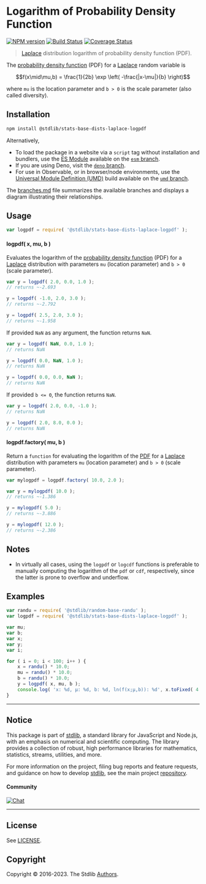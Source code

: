 <!--

@license Apache-2.0

Copyright (c) 2018 The Stdlib Authors.

Licensed under the Apache License, Version 2.0 (the "License");
you may not use this file except in compliance with the License.
You may obtain a copy of the License at

   http://www.apache.org/licenses/LICENSE-2.0

Unless required by applicable law or agreed to in writing, software
distributed under the License is distributed on an "AS IS" BASIS,
WITHOUT WARRANTIES OR CONDITIONS OF ANY KIND, either express or implied.
See the License for the specific language governing permissions and
limitations under the License.

-->

# Logarithm of Probability Density Function

[![NPM version][npm-image]][npm-url] [![Build Status][test-image]][test-url] [![Coverage Status][coverage-image]][coverage-url] <!-- [![dependencies][dependencies-image]][dependencies-url] -->

> [Laplace][laplace-distribution] distribution logarithm of probability density function (PDF).

<section class="intro">

The [probability density function][pdf] (PDF) for a [Laplace][laplace-distribution] random variable is

<!-- <equation class="equation" label="eq:laplace_pdf" align="center" raw="f(x\mid\mu,b) = \frac{1}{2b} \exp \left( -\frac{|x-\mu|}{b} \right)" alt="Probability density function (PDF) for a Laplace distribution."> -->

```math
f(x\mid\mu,b) = \frac{1}{2b} \exp \left( -\frac{|x-\mu|}{b} \right)
```

<!-- <div class="equation" align="center" data-raw-text="f(x\mid\mu,b) = \frac{1}{2b} \exp \left( -\frac{|x-\mu|}{b} \right)" data-equation="eq:laplace_pdf">
    <img src="https://cdn.jsdelivr.net/gh/stdlib-js/stdlib@591cf9d5c3a0cd3c1ceec961e5c49d73a68374cb/lib/node_modules/@stdlib/stats/base/dists/laplace/logpdf/docs/img/equation_laplace_pdf.svg" alt="Probability density function (PDF) for a Laplace distribution.">
    <br>
</div> -->

<!-- </equation> -->

where `mu` is the location parameter and `b > 0` is the scale parameter (also called diversity).

</section>

<!-- /.intro -->

<section class="installation">

## Installation

```bash
npm install @stdlib/stats-base-dists-laplace-logpdf
```

Alternatively,

-   To load the package in a website via a `script` tag without installation and bundlers, use the [ES Module][es-module] available on the [`esm` branch][esm-url].
-   If you are using Deno, visit the [`deno` branch][deno-url].
-   For use in Observable, or in browser/node environments, use the [Universal Module Definition (UMD)][umd] build available on the [`umd` branch][umd-url].

The [branches.md][branches-url] file summarizes the available branches and displays a diagram illustrating their relationships.

</section>

<section class="usage">

## Usage

```javascript
var logpdf = require( '@stdlib/stats-base-dists-laplace-logpdf' );
```

#### logpdf( x, mu, b )

Evaluates the logarithm of the [probability density function][pdf] (PDF) for a [Laplace][laplace-distribution] distribution with parameters `mu` (location parameter) and `b > 0` (scale parameter).

```javascript
var y = logpdf( 2.0, 0.0, 1.0 );
// returns ~-2.693

y = logpdf( -1.0, 2.0, 3.0 );
// returns ~-2.792

y = logpdf( 2.5, 2.0, 3.0 );
// returns ~-1.958
```

If provided `NaN` as any argument, the function returns `NaN`.

```javascript
var y = logpdf( NaN, 0.0, 1.0 );
// returns NaN

y = logpdf( 0.0, NaN, 1.0 );
// returns NaN

y = logpdf( 0.0, 0.0, NaN );
// returns NaN
```

If provided `b <= 0`, the function returns `NaN`.

```javascript
var y = logpdf( 2.0, 0.0, -1.0 );
// returns NaN

y = logpdf( 2.0, 8.0, 0.0 );
// returns NaN
```

#### logpdf.factory( mu, b )

Return a `function` for evaluating the logarithm of the [PDF][pdf] for a [Laplace][laplace-distribution] distribution with parameters `mu` (location parameter) and `b > 0` (scale parameter).

```javascript
var mylogpdf = logpdf.factory( 10.0, 2.0 );

var y = mylogpdf( 10.0 );
// returns ~-1.386

y = mylogpdf( 5.0 );
// returns ~-3.886

y = mylogpdf( 12.0 );
// returns ~-2.386
```

</section>

<!-- /.usage -->

<section class="notes">

## Notes

-   In virtually all cases, using the `logpdf` or `logcdf` functions is preferable to manually computing the logarithm of the `pdf` or `cdf`, respectively, since the latter is prone to overflow and underflow.

</section>

<!-- /.notes -->

<section class="examples">

## Examples

<!-- eslint no-undef: "error" -->

```javascript
var randu = require( '@stdlib/random-base-randu' );
var logpdf = require( '@stdlib/stats-base-dists-laplace-logpdf' );

var mu;
var b;
var x;
var y;
var i;

for ( i = 0; i < 100; i++ ) {
    x = randu() * 10.0;
    mu = randu() * 10.0;
    b = randu() * 10.0;
    y = logpdf( x, mu, b );
    console.log( 'x: %d, µ: %d, b: %d, ln(f(x;µ,b)): %d', x.toFixed( 4 ), mu.toFixed( 4 ), b.toFixed( 4 ), y.toFixed( 4 ) );
}
```

</section>

<!-- /.examples -->

<!-- Section for related `stdlib` packages. Do not manually edit this section, as it is automatically populated. -->

<section class="related">

</section>

<!-- /.related -->

<!-- Section for all links. Make sure to keep an empty line after the `section` element and another before the `/section` close. -->


<section class="main-repo" >

* * *

## Notice

This package is part of [stdlib][stdlib], a standard library for JavaScript and Node.js, with an emphasis on numerical and scientific computing. The library provides a collection of robust, high performance libraries for mathematics, statistics, streams, utilities, and more.

For more information on the project, filing bug reports and feature requests, and guidance on how to develop [stdlib][stdlib], see the main project [repository][stdlib].

#### Community

[![Chat][chat-image]][chat-url]

---

## License

See [LICENSE][stdlib-license].


## Copyright

Copyright &copy; 2016-2023. The Stdlib [Authors][stdlib-authors].

</section>

<!-- /.stdlib -->

<!-- Section for all links. Make sure to keep an empty line after the `section` element and another before the `/section` close. -->

<section class="links">

[npm-image]: http://img.shields.io/npm/v/@stdlib/stats-base-dists-laplace-logpdf.svg
[npm-url]: https://npmjs.org/package/@stdlib/stats-base-dists-laplace-logpdf

[test-image]: https://github.com/stdlib-js/stats-base-dists-laplace-logpdf/actions/workflows/test.yml/badge.svg?branch=main
[test-url]: https://github.com/stdlib-js/stats-base-dists-laplace-logpdf/actions/workflows/test.yml?query=branch:main

[coverage-image]: https://img.shields.io/codecov/c/github/stdlib-js/stats-base-dists-laplace-logpdf/main.svg
[coverage-url]: https://codecov.io/github/stdlib-js/stats-base-dists-laplace-logpdf?branch=main

<!--

[dependencies-image]: https://img.shields.io/david/stdlib-js/stats-base-dists-laplace-logpdf.svg
[dependencies-url]: https://david-dm.org/stdlib-js/stats-base-dists-laplace-logpdf/main

-->

[chat-image]: https://img.shields.io/gitter/room/stdlib-js/stdlib.svg
[chat-url]: https://app.gitter.im/#/room/#stdlib-js_stdlib:gitter.im

[stdlib]: https://github.com/stdlib-js/stdlib

[stdlib-authors]: https://github.com/stdlib-js/stdlib/graphs/contributors

[umd]: https://github.com/umdjs/umd
[es-module]: https://developer.mozilla.org/en-US/docs/Web/JavaScript/Guide/Modules

[deno-url]: https://github.com/stdlib-js/stats-base-dists-laplace-logpdf/tree/deno
[umd-url]: https://github.com/stdlib-js/stats-base-dists-laplace-logpdf/tree/umd
[esm-url]: https://github.com/stdlib-js/stats-base-dists-laplace-logpdf/tree/esm
[branches-url]: https://github.com/stdlib-js/stats-base-dists-laplace-logpdf/blob/main/branches.md

[stdlib-license]: https://raw.githubusercontent.com/stdlib-js/stats-base-dists-laplace-logpdf/main/LICENSE

[laplace-distribution]: https://en.wikipedia.org/wiki/Laplace_distribution

[pdf]: https://en.wikipedia.org/wiki/Probability_density_function

</section>

<!-- /.links -->
